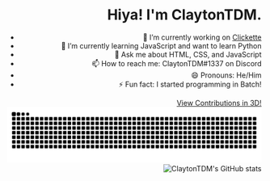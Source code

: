 # Hiya! I'm ClaytonTDM.
- 🔭 I’m currently working on [Clickette](https://clickette.net/)
- 🌱 I’m currently learning JavaScript and want to learn Python
- 💬 Ask me about HTML, CSS, and JavaScript
- 📫 How to reach me: ClaytonTDM#1337 on Discord
- 😄 Pronouns: He/Him
- ⚡ Fun fact: I started programming in Batch!

[View Contributions in 3D!](https://skyline.github.com/claytontdm/2022)
![github contribution grid snake animation](https://github.com/ClaytonTDM/claytontdm/raw/output/github-contribution-grid-snake-dark.svg)
![ClaytonTDM's GitHub stats](https://github-readme-stats.vercel.app/api?username=claytontdm&show_icons=true&theme=github_dark)
<style>body {text-align: right}</style>
